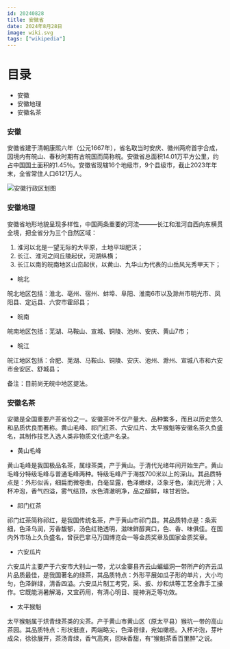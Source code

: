 ```yaml
---
id: 20240828
title: 安徽省
date: 2024年8月28日
image: wiki.svg
tags: ["wikipedia"]
---
```



# 目录

 - 安徽
 - 安徽地理
 - 安徽名茶


### 安徽

安徽省建于清朝康熙六年（公元1667年），省名取当时安庆、徽州两府首字合成，因境内有皖山、春秋时期有古皖国而简称皖。安徽省总面积14.01万平方公里，约占中国国土面积的1.45％。安徽省现辖16个地级市，9个县级市，截止2023年年末，全省常住人口6121万人。

![安徽行政区划图](/20240828安徽省地图.jpg)


### 安徽地理

安徽省地形地貌呈现多样性，中国两条重要的河流———长江和淮河自西向东横贯全境，把全省分为三个自然区域：

1. 淮河以北是一望无际的大平原，土地平坦肥沃；
2. 长江、淮河之间丘陵起伏，河湖纵横；
3. 长江以南的皖南地区山峦起伏，以黄山、九华山为代表的山岳风光秀甲天下；

- 皖北

皖北地区包括：淮北、亳州、宿州、蚌埠、阜阳、淮南6市以及滁州市明光市、凤阳县、定远县、六安市霍邱县；

- 皖南

皖南地区包括：芜湖、马鞍山、宣城、铜陵、池州、安庆、黄山7市；

- 皖江

皖江地区包括：合肥、芜湖、马鞍山、铜陵、安庆、池州、滁州、宣城八市和六安市金安区、舒城县；

备注：目前尚无皖中地区提法。

### 安徽名茶

安徽是全国重要产茶省份之一。安徽茶叶不仅产量大、品种繁多，而且以历史悠久和品质优良而著称。黄山毛峰、祁门红茶、六安瓜片、太平猴魁等安徽名茶久负盛名，其制作技艺入选人类非物质文化遗产名录。

- 黄山毛峰

黄山毛峰是我国极品名茶，属绿茶类，产于黄山。于清代光绪年间开始生产。黄山毛峰分特级毛峰与普通毛峰两种。特级毛峰产于海拔700米以上的深山。其品质特点是：外形似舌，细扁而微卷曲，白毫显露，色泽嫩绿，泛象牙色，油润光滑；入杯冲泡，香气四溢，雾气结顶，水色清澈明净，品之醇鲜，味甘若饴。

- 祁门红茶

祁门红茶简称祁红，是我国传统名茶，产于黄山市祁门县。其品质特点是：条索细，色泽乌润，芳香馥郁，汤色红艳透明，滋味鲜醇爽口，色、香、味俱佳。在国内外市场上久负盛名，曾获巴拿马万国博览会一等金质奖章及国家金质奖章。

- 六安瓜片

六安瓜片主要产于六安市大别山一带，尤以金寨县齐云山蝙蝠洞一带所产的齐云瓜片品质最佳，是我国著名的绿茶，其品质特点：外形平展如瓜子形的单片，大小均匀，色泽鲜绿，清香四溢。六安瓜片制工考究，采、扳、炒和烘等工艺全靠手工操作。它既能消暑解渴，又宜药用，有清心明目、提神消乏等功效。


- 太平猴魁

太平猴魁属于烘青绿茶类的尖茶。产于黄山市黄山区（原太平县）猴坑一带的高山茶园。其品质特点：形状挺直，两端略尖，色泽苍绿，宛如橄榄。入杯冲泡，芽叶成朵，徐徐展开，茶汤青绿，香气高爽，回味香甜，有“猴魁茶香百里醉”之说。

